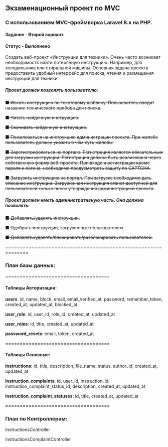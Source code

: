 ## **Экзаменационный проект по MVC**

### C использованием MVC-фреймворка Laravel 8.x на PHP.

#### Задание - Второй вариант.

#### Статус - Выполнено

Создать веб-проект «Инструкции для техники». Очень часто возникает необходимость найти потерянную инструкцию. Например, для холодильника или стиральной машины.
Основная задача проекта предоставить удобный интерфейс для поиска, чтения и размещения инструкций для техники

##### **Проект должен позволять пользователю:**

~~■ Искать инструкцию по текстовому шаблону. Пользователь вводит название технического прибора для поиска.~~

~~■ Читать найденную инструкцию.~~

~~■ Скачивать найденную инструкцию.~~

~~■ Пожаловаться на инструкцию администрации проекта. При жалобе пользователь должен указать в чём суть жалобы.~~

~~■ Зарегистрироваться на портале. Регистрация является обязательным для загрузки инструкции. Регистрация должна быть реализована через собственную форму веб-проекта. При входе и регистрации кроме пароля и логина, необходимо предусмотреть защиту по CAPTCHA.~~

~~■ Загрузить инструкцию на портал. При загрузке необходимо дать описание инструкции. Загруженная инструкция станет доступной для пользователей только после утверждения администрацией проекта.~~

##### **Проект должен иметь административную часть. Она должна позволять:**

~~■ Добавлять/удалять инструкции.~~

~~■ Одобрять инструкции, загруженные пользователем.~~

~~■ Добавлять/удалять/блокировать/разблокировать пользователей.~~


==============================================================

### **План базы данных:**

====================================

#### **Таблицы Авторизации:**

**users**: id, name, block, email, email_verified_at, password, remember_token, created_at, updated_at, blocked_at

**user_role**: id, user_id, role_id, created_at, updated_at

**user_roles**: id, title, created_at, updated_at

**password_resets**: email, token, created_at

====================================

#### **Таблицы Основные:**

**instructions**: id, title, description, file_name, status, author_id, created_at, updated_at

**instruction_complaints**: id, user_id, instruction_id, instruction_сomplaint_status_id, description, created_at, updated_at

**instruction_complaint_statuses**: id, title, created_at, updated_at



====================================

### **План по Контроллерам:**

InstructionsController

InstructionsСomplaintController

